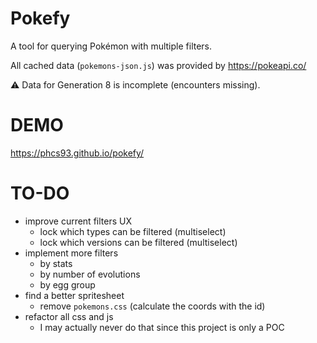 # Pokefy
A tool for querying Pokémon with multiple filters.

All cached data (`pokemons-json.js`) was provided by https://pokeapi.co/

:warning: Data for Generation 8 is incomplete (encounters missing).

# DEMO
https://phcs93.github.io/pokefy/

# TO-DO
* improve current filters UX
  * lock which types can be filtered (multiselect)
  * lock which versions can be filtered (multiselect)
* implement more filters
  * by stats
  * by number of evolutions
  * by egg group
* find a better spritesheet
  * remove `pokemons.css` (calculate the coords with the id)
* refactor all css and js
  * I may actually never do that since this project is only a POC
